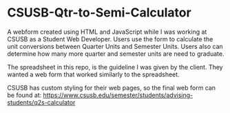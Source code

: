 # CSUSB-Qtr-to-Semi-Calculator
A webform created using HTML and JavaScript while I was working at CSUSB as a Student Web Developer. Users use the form to calculate the unit conversions between Quarter Units and Semester Units. Users also can determine how many more quarter and semester units are need to graduate.

The spreadsheet in this repo, is the guideline I was given by the client. They wanted a web form that worked similarly to the spreadsheet.

CSUSB has custom styling for their web pages, so the final web form can be found at: 
https://www.csusb.edu/semester/students/advising-students/q2s-calculator

